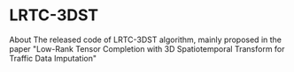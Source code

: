 # LRTC-3DST
About The released code of LRTC-3DST algorithm, mainly proposed in the paper "Low-Rank Tensor Completion with 3D Spatiotemporal Transform for Traffic Data Imputation"
